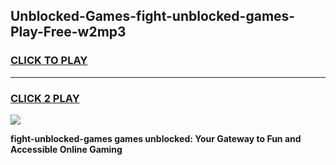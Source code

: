 
## Unblocked-Games-fight-unblocked-games-Play-Free-w2mp3
<h3>
<a href="https://premium76.site?title=fight-unblocked-games&ref=10A">CLICK TO PLAY</a></h3>
<hr>

<h3>
<a href="https://premium76.site?title=fight-unblocked-games&ref=10A">CLICK 2 PLAY</a>
  
</h3>

<a href="https://premium76.site?title=fight-unblocked-games&ref=10A"><img src="https://clearcache.store/games.png"></a>


**fight-unblocked-games games unblocked: Your Gateway to Fun and Accessible Online Gaming**
